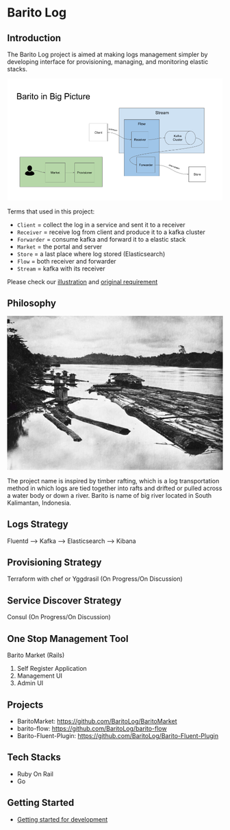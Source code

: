 # Barito Log

## Introduction

The Barito Log project is aimed at making logs management simpler by developing interface for provisioning, managing, and monitoring elastic stacks.

![Barito in Big Picture](illustrations/3-barito-in-big-picture.png)

Terms that used in this project:
- `Client` = collect the log in a service and sent it to a receiver
- `Receiver` = receive log from client and produce it to a kafka cluster
- `Forwarder` = consume kafka and forward it to a elastic stack
- `Market` = the portal and server 
- `Store` = a last place where log stored (Elasticsearch)
- `Flow` = both receiver and forwarder
- `Stream` = kafka with its receiver

Please check our [illustration](illustrations/readme.md) and [original requirement](original_requirement.txt)

## Philosophy

![Timber Rafting in Barito River](illustrations/0-timber-rafting-in-barito-river.jpg)

The project name is inspired by timber rafting, which is a log transportation method in which logs are tied together into rafts and drifted or pulled across a water body or down a river. Barito is name of big river located in South Kalimantan, Indonesia. 

## Logs Strategy

Fluentd --> Kafka --> Elasticsearch --> Kibana

## Provisioning Strategy

Terraform with chef or Yggdrasil (On Progress/On Discussion)

## Service Discover Strategy

Consul (On Progress/On Discussion)

## One Stop Management Tool

Barito Market (Rails)
1. Self Register Application
2. Management UI
3. Admin UI

## Projects 

- BaritoMarket: https://github.com/BaritoLog/BaritoMarket
- barito-flow: https://github.com/BaritoLog/barito-flow
- Barito-Fluent-Plugin: https://github.com/BaritoLog/Barito-Fluent-Plugin

## Tech Stacks

- Ruby On Rail 
- Go

## Getting Started

- [Getting started for development](getting-started-dev.md)
